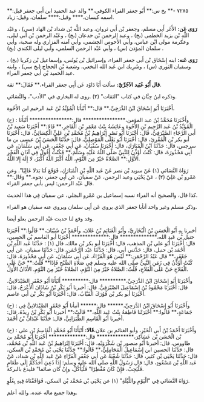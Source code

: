 ٧٢٨٥ -** بخ س:** أَبُو جعفر الفراء الكوفي،** والد عبد الحميد ابن أَبي جعفر قيل:** اسمه كيسان،**** وقيل:**** سلمان، وقيل: زياد.

**رَوَى عَن:** الأَغَر أَبِي مسلم، وجعفر بْن أَبي ثروان، وعبد اللَّه بْن شداد بْن الهاد (سي) ، وعَبْد اللَّهِ بْن يزيد الخطمي (بخ) ، وعبد الرحمن بْن جدعان (بخ) ، وعَبْد الرحمن بْن أَبي ليلى، وعكرمة مولى ابْن عباس، وأبي الأَحوص الجشمي، وأبي آمنه الفزاري وله صحبة، وأبي سلمان المؤذن (س) ، وأبي عَبْد الرحمن السلمي، وأبي ليلى الكندي (بخ) .

**رَوَى عَنه:** ابنه إِسْحَاق بْن أَبي جعفر الفراء، وإسرائيل بْن يُونُس، وإسماعيل بْن زكريا (بخ) ، وسفيان الثوري (س) ، وشَرِيك ابن عَبد الله النخعي، وشعبة بْن الحجاج (بخ سي) ، وابنه عبد الحميد بْن أَبي جعفر الفراء.

**قال أَبُو عُبَيد الآجُرِّيّ:** سألت أَبَا دَاوُد عَن أَبِي جعفر الفراء،** فَقَالَ:** ثقة.

وذكره ابنُ حِبَّان في كتاب "الثقات" (٢) .روى له البخاري في "الأدب"، والنَّسَائي.

أَخْبَرَنَا أَبُو إِسْحَاقَ ابْنُ الدَّرَجِيِّ،** قال:** أَنْبَأَنَا الْمُؤَيِّدُ بْنُ عَبد الرحيم ابن الأَخُوة.

(ح) : وأَخْبَرَنَا مُحَمَّدُ بْنُ عبد المؤمن،**************** قال:**************** أَنْبَأَنَا الْمُؤَيِّدُ بْنُ عَبد الرَّحِيمِ بْنِ الأَخُوة وعَائِشَةُ بِنْتُ مَعْمَرِ بْنِ الْفَاخِرِ،** قَالا:** أَخْبَرَنَا سَعِيد بْنُ أَبي الرَّجَاءِ الصَّيْرَفِيُّ، قال: أَخْبَرَنَا أَبُو نَصْرٍ إِبْرَاهِيمُ بْنُ مُحَمَّدِ بْنِ عَلِيٍّ الْكِسَائِيُّ، قال: أَخْبَرَنَا أبو بكر بْن الْمُقْرِئِ، قال: أَخْبَرَنَا أَبُو يَعْلَى الْمَوْصِلِيُّ، قال: حَدَّثَنَا الْحَسَنُ بْنُ عيسى بن ما سرجس، قال: حَدَّثَنَا ابْنُ الْمُبَارَكِ، قال: أَخْبَرَنَا سُفْيَانُ، عَن أَبِي جَعْفَرٍ، عَن أَبِي سَلْمَانَ، عَن أَبِي مَحْذُورَةَ، قال: كُنْتُ أُؤَذِّنُ لِلنَّبِيِّ صَلَّى اللَّهُ عَلَيْهِ وسَلَّمَ،** فَكُنْتُ أَقُولُ فِي آذَانِ الْفَجْرِ الأَوَّلِ:** الصَّلاةُ خَيْرٌ مِنَ النَّوْمِ، اللَّهُ أَكْبَرُ اللَّهُ أَكْبَرُ، لا إِلَهَ إِلا اللَّهُ.

رَوَاهُ النَّسَائي (١) عَنْ سويد بْن نصر عَنْ عَبد اللَّهِ بْنِ الْمُبَارَكِ، فَوَقَعَ لَنَا بَدَلا عَالِيًا". وعن عَمْرو بْن عَلِيّ (٢) ، عَنْ يَحْيَى وعبد الرحمن، عَنْ سفيان، عَن أَبِي جعفر، نحوه.** وَقَال:** قال عَبْد الرحمن: ليس بأبي جعفر الفراء.

كذا قال، والصحيح أنه الفراء نسبه إسماعيل بن عَمْرو البجلي، عن سفيان فِي هذا الحديث.

وذكر مسلم وغير واحد أنأبا جعفر الذي يروي عَن أَبِي سلمان ويروي عنه سفيان هو الفراء.

وقد وقع لنا حديث عَبْد الرحمن بعلو أيضا.

أخبرنا بِهِ أَبُو الْحَسَنِ بْنُ الْبُخَارِيِّ، وأَبُو الْغَنَائِمِ بْنُ عَلانَ، وأَحْمَدُ بْنُ شَيْبَانَ،** قَالُوا:** أَخْبَرَنَا حنبل بْن عَبد الله،************** قال:************** أَخْبَرَنَا أبو القاسم بْن الحصين، قال: أَخْبَرَنَا أَبُو علي بْن المذهب، قال: أَخْبَرَنَا أبو بكر بْن مالك، قال (١) : حَدَّثَنَا عَبد اللَّهِ بْن أَحْمَد بْن حنبل، قال: حَدَّثني أبي، قال: حَدَّثَنَا عَبْد الرَّحْمَن، قال: حَدَّثَنَا سفيان، عَن أَبِي جَعْفَرٍ،** قال عَبْدُ الرَّحْمَنِ:** لَيْسَ هُوَ الْفَرَّاءُ، عَن أَبِي سَلْمَانَ، عَن أَبِي مَحْذُورَةَ، قال: كُنْتُ أُؤَذِّنُ فِي زَمَنِ النَّبِيُّ صلى الله عليه وسلم فِي صَلاةِ الصُّبْحِ فَإِذَا** قُلْتُ:** حَيَّ عَلَى الْفَلاحِ حَيَّ عَلَى الْفَلاحِ، قُلْتُ: الصَّلاةُ خَيْرٌ مِنَ النَّوْمِ، الصَّلاةُ خَيْرٌ مِنَ النَّوْمِ. الأَذَانُ الأَّوَلُ.

وأَخْبَرَنَا أَبُو إِسْحَاقَ ابْنُ الدَّرَجِيِّ،********** قال:********** أَنْبَأَنَا أَبُو جَعْفَرٍ الصَّيْدَلانِيُّ، قال: أَخْبَرَنَا مَحْمُودُ بْنُ إِسْمَاعِيلَ الصَّيْرَفِيُّ، قال: أخبرنا أَبُو بَكْرِ بْنُ شَاذَانَ الأَعْرَجُ، قال: أَخْبَرَنَا أبو بكر بْن فُوُرَكَ الْقَبَّابُ، قال: أَخْبَرَنَا أَبُو بَكْر بْن أَبي عاصم.

(ح) : وأَخْبَرَنَا أَبُو إِسْحَاقَ ابْنُ الدَّرَجِيِّ،****** قال:****** أنبأنا أَبُو جَعْفَرٍ الصَّيْدَلانِيُّ فِي جَمَاعَةٍ،** قَالُوا:** أَخْبَرَتْنا فَاطِمَةُ بِنْتُ عَبد اللَّهِ،** قَالَتْ:** أخبرنا أَبُو بَكْرِ بْنُ رِيذَةَ، قال: أخبرنا أَبُو الْقَاسِمِ الطَّبَرَانِيُّ، قال: حَدَّثَنَا عَبْدَانُ بْنُ أَحْمَدَ.

(ح) : وأَخْبَرَنَا أَحْمَدُ بْنُ أَبي الْخَيْرِ، وأبو الغنائم بن علان،**قَالا:** أَنْبَأَنَا أَبُو مُحَمَّدٍ الْقَاسِمُ بْن علي بْن الْحَسَن بْن عَسَاكِرَ،************** قال:************** أَخْبَرَنَا أَبُو مُحَمَّدِ بن طاووس، قال: أخبرنا أَبُو منصور بْن شُكْرَوَيْهِ، قال: أَخْبَرَنَا إِبْرَاهِيمُ بْنُ عَبد اللَّهِ بْن مُحَمَّد، قال: حَدَّثَنَا الحسين ابن إِسْمَاعِيلَ الْمَحَامِلِيُّ،** قَالُوا:** حَدَّثَنَا يَحْيَى بْن مُحَمَّدِ بْن السكن، قال: حَدَّثَنَا يَحْيَى بْن كثير، قال: حَدَّثَنَا شُعْبَةُ عَن أَبِي جَعْفَرٍ الْفَرَّاءِ عَنْ عَبد اللَّهِ بْنِ شداد، عَنْ عَبد اللَّهِ بْن مَسْعُودٍ، قال: قال رَسُولُ اللَّهِ صلى الله عليه وسلم: إِذَا دُعِيَ أَحَدُكُمْ إِلَى طَعَامٍ فَلْيُجِبْ، فَإِنْ كَانَ مُفْطِرًا" فَلْيَأْكُلْ، وإِنْ كان صائما" فليدع بالبركة.

رَوَاهُ النَّسَائي فِي "الْيَوْمِ واللَّيْلَةِ" (١) عن يَحْيَى بْن مُحَمَّد بْن السكن، فَوَافَقْنَاهُ فِيهِ بِعُلُوٍ.

وهذا جميع ماله عنده، والله أعلم.